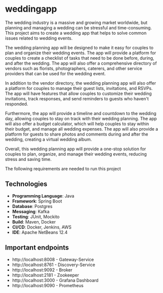 # weddingapp

The wedding industry is a massive and growing market worldwide, but planning and managing a wedding can be stressful and time-consuming. This project aims to create a wedding app that helps to solve common issues related to wedding events.

The wedding planning app will be designed to make it easy for couples to plan and organize their wedding events. The app will provide a platform for couples to create a checklist of tasks that need to be done before, during, and after the wedding. The app will also offer a comprehensive directory of vendors such as florists, photographers, caterers, and other service providers that can be used for the wedding event.

In addition to the vendor directory, the wedding planning app will also offer a platform for couples to manage their guest lists, invitations, and RSVPs. The app will have features that allow couples to customize their wedding invitations, track responses, and send reminders to guests who haven't responded.

Furthermore, the app will provide a timeline and countdown to the wedding day, allowing couples to stay on track with their wedding planning. The app will also offer a budget calculator, which will help couples to stay within their budget, and manage all wedding expenses. The app will also provide a platform for guests to share photos and comments during and after the wedding, creating a virtual wedding album.

Overall, this wedding planning app will provide a one-stop solution for couples to plan, organize, and manage their wedding events, reducing stress and saving time.

The following requirements are needed to run this project

## Technologies
- **Programming Language**: Java
- **Framework**: Spring Boot
- **Database**: Postgres
- **Messaging**: Kafka
- **Testing**: JUnit, Mockito
- **Build**: Maven, Docker
- **CI/CD**: Docker, Jenkins, AWS
- **IDE**: Apache NetBeans 12.4

## Important endpoints
- http://localhost:8008 - Gateway-Service
- http://localhost:8761 - Discovery-Service
- http://localhost:9092 - Broker
- http://localhost:2181 - Zookeeper
- http://localhost:3000 - Grafana Dashboard
- http://localhost:9090 - Prometheus